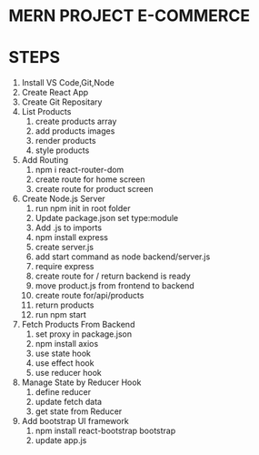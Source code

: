 # MERN PROJECT E-COMMERCE

# STEPS

1. Install VS Code,Git,Node
2. Create React App
3. Create Git Repositary
4. List Products
   1. create products array
   2. add products images
   3. render products
   4. style products
5. Add Routing
   1. npm i react-router-dom
   2. create route for home screen
   3. create route for product screen
6. Create Node.js Server
   1. run npm init in root folder
   2. Update package.json set type:module
   3. Add .js to imports
   4. npm install express
   5. create server.js
   6. add start command as node backend/server.js
   7. require express
   8. create route for / return backend is ready
   9. move product.js from frontend to backend
   10. create route for/api/products
   11. return products
   12. run npm start
7. Fetch Products From Backend
   1. set proxy in package.json
   2. npm install axios
   3. use state hook
   4. use effect hook
   5. use reducer hook
8. Manage State by Reducer Hook
   1. define reducer
   2. update fetch data
   3. get state from Reducer
9. Add bootstrap UI framework
   1. npm install react-bootstrap bootstrap
   2. update app.js
